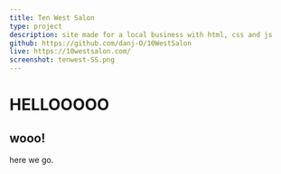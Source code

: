 ```yaml
---
title: Ten West Salon
type: project
description: site made for a local business with html, css and js
github: https://github.com/danj-O/10WestSalon
live: https://10westsalon.com/
screenshot: tenwest-SS.png
---
```


# HELLOOOOO

## wooo!

here we go.